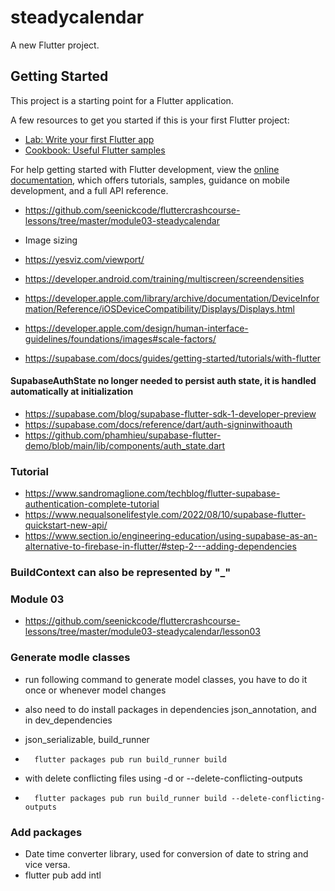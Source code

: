 # steadycalendar

A new Flutter project.

## Getting Started

This project is a starting point for a Flutter application.

A few resources to get you started if this is your first Flutter project:

- [Lab: Write your first Flutter app](https://docs.flutter.dev/get-started/codelab)
- [Cookbook: Useful Flutter samples](https://docs.flutter.dev/cookbook)

For help getting started with Flutter development, view the
[online documentation](https://docs.flutter.dev/), which offers tutorials,
samples, guidance on mobile development, and a full API reference.

-   https://github.com/seenickcode/fluttercrashcourse-lessons/tree/master/module03-steadycalendar

-   Image sizing
-   https://yesviz.com/viewport/
-   https://developer.android.com/training/multiscreen/screendensities
-   https://developer.apple.com/library/archive/documentation/DeviceInformation/Reference/iOSDeviceCompatibility/Displays/Displays.html
-   https://developer.apple.com/design/human-interface-guidelines/foundations/images#scale-factors/


-   https://supabase.com/docs/guides/getting-started/tutorials/with-flutter     


#### SupabaseAuthState no longer needed to persist auth state, it is handled automatically at initialization
-   https://supabase.com/blog/supabase-flutter-sdk-1-developer-preview
-   https://supabase.com/docs/reference/dart/auth-signinwithoauth
-   https://github.com/phamhieu/supabase-flutter-demo/blob/main/lib/components/auth_state.dart

### Tutorial
-   https://www.sandromaglione.com/techblog/flutter-supabase-authentication-complete-tutorial
-   https://www.nequalsonelifestyle.com/2022/08/10/supabase-flutter-quickstart-new-api/
-   https://www.section.io/engineering-education/using-supabase-as-an-alternative-to-firebase-in-flutter/#step-2---adding-dependencies


### BuildContext can also be represented by "_"

### Module 03
-   https://github.com/seenickcode/fluttercrashcourse-lessons/tree/master/module03-steadycalendar/lesson03

### Generate modle classes
- run following command to generate model classes, you have to do it once or whenever model changes
- also need to do install packages in dependencies json_annotation, and in dev_dependencies
- json_serializable, build_runner

-       flutter packages pub run build_runner build
-   with delete conflicting files using -d or --delete-conflicting-outputs 
-       flutter packages pub run build_runner build --delete-conflicting-outputs


### Add packages
-   Date time converter library, used for conversion of date to string and vice versa.
-   flutter pub add intl